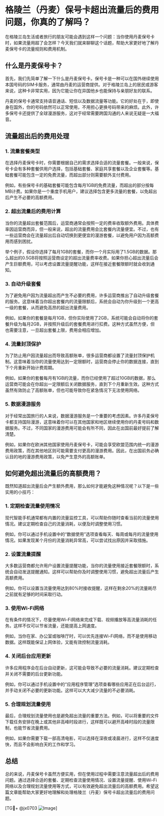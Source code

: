 # 格陵兰（丹麦）保号卡超出流量后的费用问题，你真的了解吗？

在格陵兰岛生活或者旅行的朋友可能会遇到这样一个问题：当你使用丹麦保号卡时，如果流量用超了会怎样？今天我们就来聊聊这个话题，帮助大家更好地了解丹麦保号卡的流量规则和费用机制。

## 什么是丹麦保号卡？

首先，我们先简单了解一下什么是丹麦保号卡。保号卡是一种可以在国外继续使用本国号码的SIM卡服务，通常由丹麦的运营商提供。对于格陵兰岛上的居民或游客来说，这种卡非常实用，因为它能让你在异国他乡也能保持与亲朋好友的联系。

丹麦的保号卡通常支持语音通话、短信以及数据流量等功能。它的好处在于，即使身在国外，你的号码依然可以正常使用，不用担心更换号码带来的麻烦。此外，许多保号卡还提供了全球漫游服务，这对于经常需要跨国沟通的人来说无疑是一大福音。

## 流量超出后的费用处理

### 1. 流量套餐类型

在选择丹麦保号卡时，你需要根据自己的需求选择合适的流量套餐。一般来说，保号卡会有多种套餐供用户选择，包括基础套餐、家庭共享套餐以及企业套餐等。基础套餐可能包含一定的免费流量，而超出部分则需要额外支付费用。

例如，有些保号卡的基础套餐可能包含每月1GB的免费流量，而超出的部分按每MB计费。如果你是一个重度手机用户，建议选择包含更多流量的套餐，以免超出后产生不必要的高额费用。

### 2. 超出流量后的费用计算

当你的流量超出套餐范围后，运营商通常会按照一定的费率收取额外费用。具体费率因运营商而异，但一般来说，超出的流量费用会比套餐内流量便宜。不过，也有一些运营商会在流量超出后自动切换到更便宜的漫游套餐，以避免用户因为高额费用而感到困扰。

举个例子，假设你选择了每月1GB的套餐，而你一个月实际用了1.5GB的数据。那么超出的0.5GB将按照运营商设定的超出流量费率收费。如果你担心超出流量后会产生巨额费用，可以考虑设置流量提醒功能，这样在接近套餐限额时就会收到通知。

### 3. 自动升级套餐

为了避免用户因为流量超出而产生不必要的费用，许多运营商推出了自动升级套餐的服务。这意味着当你超出套餐内的流量限额后，系统会自动为你升级到一个更高一级的套餐，从而避免高昂的超出流量费用。

例如，如果你的套餐是每月1GB，但你实际使用了2GB，系统可能会自动将你的套餐升级为每月2GB，并按照升级后的套餐费用进行扣费。这种方式虽然方便，但也需要注意，一旦超出套餐上限，费用会相应增加。

### 4. 流量封顶保护

为了防止用户因流量超出而导致高额账单，很多运营商都设置了流量封顶保护机制。这意味着当你的流量使用达到一定限额时，运营商会停止你的数据连接，直到下个月重新开始计费周期。

例如，如果你的套餐每月有1GB的流量，而你已经使用了超过10GB的数据，那么运营商可能会在你超出一定限额后关闭数据服务，直到下个月重新生效。这种方式虽然有效防止了高额账单，但也可能导致你在紧急情况下无法使用网络。

### 5. 数据漫游服务

对于经常出国旅行的人来说，数据漫游服务是一个重要的考虑因素。许多丹麦保号卡都支持国际漫游，这意味着你可以在其他国家和地区继续使用你的丹麦号码和数据服务。不过，不同国家的漫游费用可能会有所不同，因此在出国前最好提前了解清楚。

例如，如果你在欧洲其他国家使用丹麦保号卡，可能会享受欧盟范围内统一的漫游费用政策，而在其他地区则可能需要支付更高的漫游费用。因此，在出国前务必确认目的地的漫游费用政策，以免产生意外的高额账单。

## 如何避免超出流量后的高额费用？

既然知道超出流量后会产生额外费用，那么如何才能避免这种情况呢？以下是一些实用的小技巧：

### 1. 定期检查流量使用情况

现代智能手机通常都有内置的流量监控工具，可以帮助你随时查看当前的流量使用情况。建议定期检查自己的流量消耗，以便及时调整使用习惯。

例如，你可以通过手机设置中的“数据使用”选项查看每天、每周或每月的流量使用情况。如果发现某个月份的流量消耗异常高，可以尝试找出原因并采取措施。

### 2. 设置流量提醒

大多数运营商都允许用户设置流量提醒功能，当你的流量使用接近套餐限额时，系统会自动发送提醒通知。这样可以帮助你及时调整使用习惯，避免超出流量后产生高额费用。

例如，你可以设置当流量使用达到80%时接收提醒，这样在剩余20%的流量耗尽之前就有足够的时间采取行动。

### 3. 使用Wi-Fi网络

在有条件的情况下，尽量使用Wi-Fi网络来完成下载、视频播放等高流量消耗的任务。这样不仅可以节省流量，还能提高上网速度。

例如，当你在家、办公室或咖啡厅时，可以优先连接Wi-Fi网络，而不是使用移动数据。这样既能保证上网体验，又能有效控制流量消耗。

### 4. 关闭后台应用更新

许多应用程序会在后台自动更新，这可能会导致不必要的流量消耗。建议定期检查并关闭不需要的后台更新功能。

例如，你可以通过手机设置中的“应用程序管理”选项查看哪些应用正在后台运行，并手动关闭不必要的更新功能。这样可以大大减少流量的不必要消耗。

### 5. 合理规划流量使用

最后，合理规划流量使用也是避免超出流量的重要方法。例如，可以将重要的文件下载任务安排在晚上或其他非高峰时段进行，这样既可以避开高峰时段的流量限制，也能节省流量费用。

例如，如果你需要下载一部高清电影，可以选择在深夜或凌晨进行，这样不仅速度快，而且不会影响白天的工作和学习。

## 总结

总的来说，丹麦保号卡虽然方便实用，但在使用过程中需要注意流量超出后的费用问题。通过选择合适的套餐、定期检查流量使用情况、设置流量提醒、使用Wi-Fi网络以及合理规划流量使用等方式，可以有效避免超出流量后的高额费用。希望这篇文章能帮助大家更好地理解和处理格陵兰（丹麦）保号卡超出流量后的费用问题。

[TG💪+ @jx0703 ![Image](https://github.com/user-attachments/assets/dbca1d08-cadb-493c-b0ec-ad6f7a83f270)]